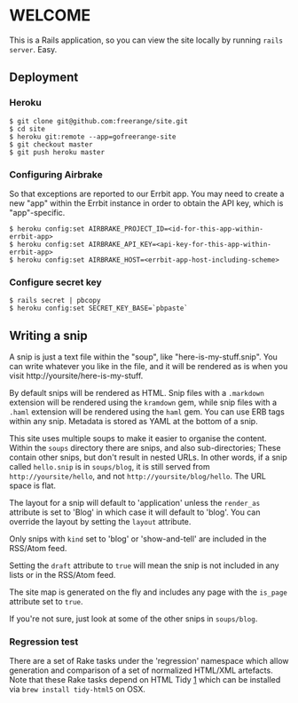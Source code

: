 # WELCOME

This is a Rails application, so you can view the site locally by running `rails server`. Easy.

## Deployment

### Heroku

    $ git clone git@github.com:freerange/site.git
    $ cd site
    $ heroku git:remote --app=gofreerange-site
    $ git checkout master
    $ git push heroku master

### Configuring Airbrake

So that exceptions are reported to our Errbit app. You may need to create a new "app" within the Errbit instance in order to obtain the API key, which is "app"-specific.

    $ heroku config:set AIRBRAKE_PROJECT_ID=<id-for-this-app-within-errbit-app>
    $ heroku config:set AIRBRAKE_API_KEY=<api-key-for-this-app-within-errbit-app>
    $ heroku config:set AIRBRAKE_HOST=<errbit-app-host-including-scheme>

### Configure secret key

    $ rails secret | pbcopy
    $ heroku config:set SECRET_KEY_BASE=`pbpaste`

## Writing a snip

A snip is just a text file within the "soup", like "here-is-my-stuff.snip". You can write whatever you like in the file, and it will be rendered as is when you visit http://yoursite/here-is-my-stuff.

By default snips will be rendered as HTML. Snip files with a `.markdown` extension will be rendered using the `kramdown` gem, while snip files with a `.haml` extension will be rendered using the `haml` gem. You can use ERB tags within any snip. Metadata is stored as YAML at the bottom of a snip.

This site uses multiple soups to make it easier to organise the content. Within the `soups` directory there are snips, and also sub-directories; These contain other snips, but don't result in nested URLs. In other words, if a snip called `hello.snip` is in `soups/blog`, it is still served from `http://yoursite/hello`, and not `http://yoursite/blog/hello`. The URL space is flat.

The layout for a snip will default to 'application' unless the `render_as` attribute is set to 'Blog' in which case it will default to 'blog'. You can override the layout by setting the `layout` attribute.

Only snips with `kind` set to 'blog' or 'show-and-tell' are included in the RSS/Atom feed.

Setting the `draft` attribute to `true` will mean the snip is not included in any lists or in the RSS/Atom feed.

The site map is generated on the fly and includes any page with the `is_page` attribute set to `true`.

If you're not sure, just look at some of the other snips in `soups/blog`.

### Regression test

There are a set of Rake tasks under the 'regression' namespace which allow generation and comparison of a set of normalized HTML/XML artefacts. Note that these Rake tasks depend on HTML Tidy [1] which can be installed via `brew install tidy-html5` on OSX.

[1]: http://www.html-tidy.org/

